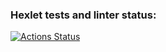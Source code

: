 ### Hexlet tests and linter status:
[![Actions Status](https://github.com/YavorskyS/qa-engineer-project-85/actions/workflows/hexlet-check.yml/badge.svg)](https://github.com/YavorskyS/qa-engineer-project-85/actions)